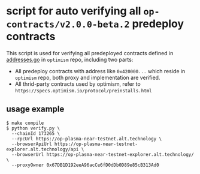 # script for auto verifying all `op-contracts/v2.0.0-beta.2` predeploy contracts

This script is used for verifying all predeployed contracts defined in [addresses.go](https://github.com/ethereum-optimism/optimism/blob/op-contracts/v2.0.0-beta.2/op-service/predeploys/addresses.go) in `optimism` repo, including two parts:

- All predeploy contracts with address like `0x420000...` which reside in `optimism` repo, both proxy and implementation are verified.
- All thrid-party contracts used by optimism, refer to `https://specs.optimism.io/protocol/preinstalls.html`

## usage example
```shell
$ make compile
$ python verify.py \
  --chainId 173265 \
  --rpcUrl https://op-plasma-near-testnet.alt.technology \
  --browserApiUrl https://op-plasma-near-testnet-explorer.alt.technology/api \
  --browserUrl https://op-plasma-near-testnet-explorer.alt.technology/ \
  --proxyOwner 0x67DB1D192eeA96acCe6fD0dDb0D89e85cB313Ad0
```

